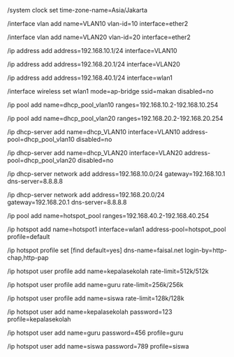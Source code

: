 /system clock set time-zone-name=Asia/Jakarta

/interface vlan
add name=VLAN10 vlan-id=10 interface=ether2

/interface vlan
add name=VLAN20 vlan-id=20 interface=ether2

/ip address
add address=192.168.10.1/24 interface=VLAN10

/ip address
add address=192.168.20.1/24 interface=VLAN20

/ip address
add address=192.168.40.1/24 interface=wlan1

/interface wireless
set wlan1 mode=ap-bridge ssid=makan disabled=no

/ip pool
add name=dhcp_pool_vlan10 ranges=192.168.10.2-192.168.10.254

/ip pool
add name=dhcp_pool_vlan20 ranges=192.168.20.2-192.168.20.254

/ip dhcp-server
add name=dhcp_VLAN10 interface=VLAN10 address-pool=dhcp_pool_vlan10 disabled=no

/ip dhcp-server
add name=dhcp_VLAN20 interface=VLAN20 address-pool=dhcp_pool_vlan20 disabled=no

/ip dhcp-server network
add address=192.168.10.0/24 gateway=192.168.10.1 dns-server=8.8.8.8

/ip dhcp-server network
add address=192.168.20.0/24 gateway=192.168.20.1 dns-server=8.8.8.8

/ip pool
add name=hotspot_pool ranges=192.168.40.2-192.168.40.254

/ip hotspot
add name=hotspot1 interface=wlan1 address-pool=hotspot_pool profile=default

/ip hotspot profile
set [find default=yes] dns-name=faisal.net login-by=http-chap,http-pap

/ip hotspot user profile
add name=kepalasekolah rate-limit=512k/512k

/ip hotspot user profile
add name=guru rate-limit=256k/256k

/ip hotspot user profile
add name=siswa rate-limit=128k/128k

/ip hotspot user
add name=kepalasekolah password=123 profile=kepalasekolah

/ip hotspot user
add name=guru password=456 profile=guru

/ip hotspot user
add name=siswa password=789 profile=siswa
